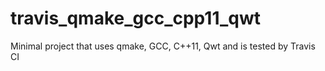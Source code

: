 # travis_qmake_gcc_cpp11_qwt
Minimal project that uses qmake, GCC, C++11, Qwt and is tested by Travis CI
